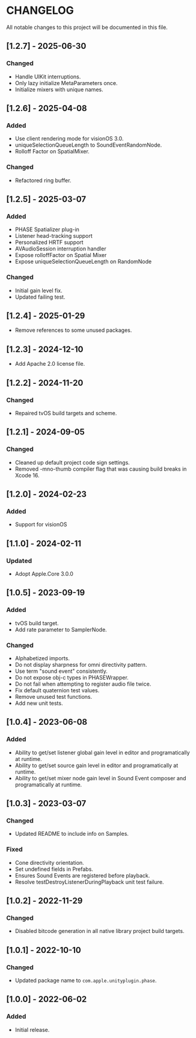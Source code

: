 # CHANGELOG
All notable changes to this project will be documented in this file.

## [1.2.7] - 2025-06-30

### Changed

- Handle UIKit interruptions.
- Only lazy initialize MetaParameters once.
- Initialize mixers with unique names.

## [1.2.6] - 2025-04-08

### Added
- Use client rendering mode for visionOS 3.0.
- uniqueSelectionQueueLength to SoundEventRandomNode.
- Rolloff Factor on SpatialMixer.

### Changed
- Refactored ring buffer.

## [1.2.5] - 2025-03-07

### Added
- PHASE Spatializer plug-in
- Listener head-tracking support
- Personalized HRTF support
- AVAudioSession interruption handler
- Expose rolloffFactor on Spatial Mixer
- Expose uniqueSelectionQueueLength on RandomNode

### Changed
- Initial gain level fix.
- Updated failing test.

## [1.2.4] - 2025-01-29
- Remove references to some unused packages.

## [1.2.3] - 2024-12-10
- Add Apache 2.0 license file.

## [1.2.2] - 2024-11-20
### Changed
- Repaired tvOS build targets and scheme.

## [1.2.1] - 2024-09-05
### Changed
- Cleaned up default project code sign settings.
- Removed -mno-thumb compiler flag that was causing build breaks in Xcode 16.

## [1.2.0] - 2024-02-23
### Added
- Support for visionOS

## [1.1.0] - 2024-02-11
### Updated
- Adopt Apple.Core 3.0.0

## [1.0.5] - 2023-09-19
### Added
- tvOS build target.
- Add rate parameter to SamplerNode.

### Changed
- Alphabetized imports.
- Do not display sharpness for omni directivity pattern.
- Use term "sound event" consistently.
- Do not expose obj-c types in PHASEWrapper.
- Do not fail when attempting to register audio file twice.
- Fix default quaternion test values.
- Remove unused test functions.
- Add new unit tests.

## [1.0.4] - 2023-06-08
### Added
- Ability to get/set listener global gain level in editor and programatically at runtime.
- Ability to get/set source gain level in editor and programatically at runtime.
- Ability to get/set mixer node gain level in Sound Event composer and programatically at runtime.

## [1.0.3] - 2023-03-07
### Changed
- Updated README to include info on Samples.

### Fixed
- Cone directivity orientation.
- Set undefined fields in Prefabs.
- Ensures Sound Events are registered before playback.
- Resolve testDestroyListenerDuringPlayback unit test failure.
 
## [1.0.2] - 2022-11-29
### Changed
- Disabled bitcode generation in all native library project build targets.

## [1.0.1] - 2022-10-10
### Changed
- Updated package name to `com.apple.unityplugin.phase`.

## [1.0.0] - 2022-06-02
### Added
- Initial release.
